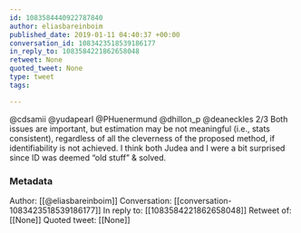 ```yaml
---
id: 1083584440922787840
author: eliasbareinboim
published_date: 2019-01-11 04:40:37 +00:00
conversation_id: 1083423518539186177
in_reply_to: 1083584221862658048
retweet: None
quoted_tweet: None
type: tweet
tags:

---
```


@cdsamii @yudapearl @PHuenermund @dhillon_p @deaneckles 2/3 Both issues are important, but estimation may be not meaningful (i.e., stats consistent), regardless of all the cleverness of the proposed method, if identifiability is not achieved. I think both Judea and I were a bit surprised since ID was deemed “old stuff” &amp; solved.

### Metadata

Author: [[@eliasbareinboim]]
Conversation: [[conversation-1083423518539186177]]
In reply to: [[1083584221862658048]]
Retweet of: [[None]]
Quoted tweet: [[None]]
